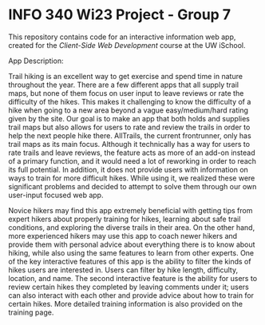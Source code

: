 # INFO 340 Wi23 Project - Group 7

This repository contains code for an interactive information web app, created for the _Client-Side Web Development_ course at the UW iSchool.

App Description:

Trail hiking is an excellent way to get exercise and spend time in nature throughout the year. There are a few different apps that all supply trail maps, but none of them focus on user input to leave reviews or rate the difficulty of the hikes. This makes it challenging to know the difficulty of a hike when going to a new area beyond a vague easy/medium/hard rating given by the site. Our goal is to make an app that both holds and supplies trail maps but also allows for users to rate and review the trails in order to help the next people hike there. AllTrails, the current frontrunner, only has trail maps as its main focus. Although it technically has a way for users to rate trails and leave reviews, the feature acts as more of an add-on instead of a primary function, and it would need a lot of reworking in order to reach its full potential. In addition, it does not provide users with information on ways to train for more difficult hikes. While using it, we realized these were significant problems and decided to attempt to solve them through our own user-input focused web app.

Novice hikers may find this app extremely beneficial with getting tips from expert hikers about properly training for hikes, learning about safe trail conditions, and exploring the diverse trails in their area. On the other hand, more experienced hikers may use this app to coach newer hikers and provide them with personal advice about everything there is to know about hiking, while also using the same features to learn from other experts. One of the key interactive features of this app is the ability to filter the kinds of hikes users are interested in. Users can filter by hike length, difficulty, location, and name. The second interactive feature is the ability for users to review certain hikes they completed by leaving comments under it; users can also interact with each other and provide advice about how to train for certain hikes. More detailed training information is also provided on the training page.